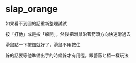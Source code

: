 # slap_orange

如果看不到圖的話重新整理試試

按「打他」或是按「躲開」，然後把滑鼠沿著箭頭方向快速滑過去

滑鼠點一下按鈕就好了，滑鼠不用按住

躲的話要等他準備出手的時候躲才有用喔。跟薔薇と椿一樣玩法
